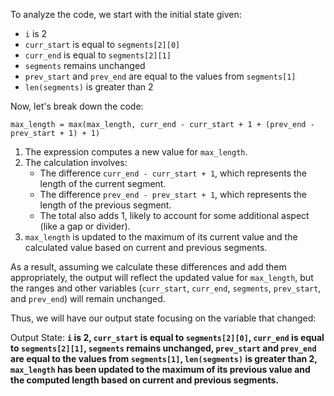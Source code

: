 To analyze the code, we start with the initial state given:

- `i` is 2
- `curr_start` is equal to `segments[2][0]`
- `curr_end` is equal to `segments[2][1]`
- `segments` remains unchanged
- `prev_start` and `prev_end` are equal to the values from `segments[1]`
- `len(segments)` is greater than 2

Now, let's break down the code:

```
max_length = max(max_length, curr_end - curr_start + 1 + (prev_end - prev_start + 1) + 1)
```

1. The expression computes a new value for `max_length`.
2. The calculation involves:
   - The difference `curr_end - curr_start + 1`, which represents the length of the current segment.
   - The difference `prev_end - prev_start + 1`, which represents the length of the previous segment.
   - The total also adds 1, likely to account for some additional aspect (like a gap or divider).
3. `max_length` is updated to the maximum of its current value and the calculated value based on current and previous segments.

As a result, assuming we calculate these differences and add them appropriately, the output will reflect the updated value for `max_length`, but the ranges and other variables (`curr_start`, `curr_end`, `segments`, `prev_start`, and `prev_end`) will remain unchanged.

Thus, we will have our output state focusing on the variable that changed:

Output State: **`i` is 2, `curr_start` is equal to `segments[2][0]`, `curr_end` is equal to `segments[2][1]`, `segments` remains unchanged, `prev_start` and `prev_end` are equal to the values from `segments[1]`, `len(segments)` is greater than 2, `max_length` has been updated to the maximum of its previous value and the computed length based on current and previous segments.**